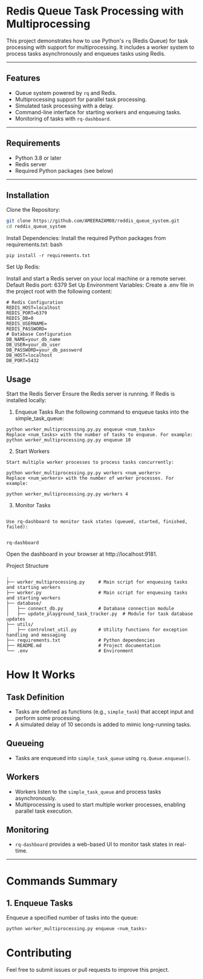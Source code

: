 # Redis Queue Task Processing with Multiprocessing

This project demonstrates how to use Python's `rq` (Redis Queue) for task processing with support for multiprocessing. It includes a worker system to process tasks asynchronously and enqueues tasks using Redis.

---

## Features

- Queue system powered by `rq` and Redis.
- Multiprocessing support for parallel task processing.
- Simulated task processing with a delay.
- Command-line interface for starting workers and enqueuing tasks.
- Monitoring of tasks with `rq-dashboard`.

---

## Requirements

- Python 3.8 or later
- Redis server
- Required Python packages (see below)

---

## Installation

Clone the Repository:
   ```bash
   git clone https://github.com/AMEERAZAM08/reddis_queue_system.git
   cd reddis_queue_system
   ```
Install Dependencies: Install the required Python packages from requirements.txt:
bash
```
pip install -r requirements.txt
```
Set Up Redis:

Install and start a Redis server on your local machine or a remote server.
Default Redis port: 6379
Set Up Environment Variables: Create a .env file in the project root with the following content:

```
# Redis Configuration
REDIS_HOST=localhost
REDIS_PORT=6379
REDIS_DB=0
REDIS_USERNAME=
REDIS_PASSWORD=
# Database Configuration
DB_NAME=your_db_name
DB_USER=your_db_user
DB_PASSWORD=your_db_password
DB_HOST=localhost
DB_PORT=5432
```
## Usage
Start the Redis Server
Ensure the Redis server is running. If Redis is installed locally:

1. Enqueue Tasks
Run the following command to enqueue tasks into the simple_task_queue:
```
python worker_multiprocessing.py.py enqueue <num_tasks>
Replace <num_tasks> with the number of tasks to enqueue. For example:
python worker_multiprocessing.py.py enqueue 10

```
2. Start Workers
```
Start multiple worker processes to process tasks concurrently:

python worker_multiprocessing.py.py workers <num_workers>
Replace <num_workers> with the number of worker processes. For example:

python worker_multiprocessing.py.py workers 4
```
3. Monitor Tasks
```

Use rq-dashboard to monitor task states (queued, started, finished, failed):


rq-dashboard

```
Open the dashboard in your browser at http://localhost:9181.

Project Structure
```
.
├── worker_multiprocessing.py     # Main script for enqueuing tasks and starting workers
├── worker.py                     # Main script for enqueuing tasks and starting workers
├── database/
│   ├── connect_db.py             # Database connection module
│   ├── update_playground_task_tracker.py  # Module for task database updates
├── utils/
│   ├── controlnet_util.py        # Utility functions for exception handling and messaging
├── requirements.txt              # Python dependencies
├── README.md                     # Project documentation
└── .env                          # Environment 
```

# How It Works

## Task Definition

- Tasks are defined as functions (e.g., `simple_task`) that accept input and perform some processing.
- A simulated delay of 10 seconds is added to mimic long-running tasks.

## Queueing

- Tasks are enqueued into `simple_task_queue` using `rq.Queue.enqueue()`.

## Workers

- Workers listen to the `simple_task_queue` and process tasks asynchronously.
- Multiprocessing is used to start multiple worker processes, enabling parallel task execution.

## Monitoring

- `rq-dashboard` provides a web-based UI to monitor task states in real-time.

---

# Commands Summary

## 1. Enqueue Tasks

Enqueue a specified number of tasks into the queue:

```bash
python worker_multiprocessing.py enqueue <num_tasks>
```




# Contributing
Feel free to submit issues or pull requests to improve this project.
